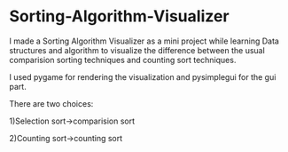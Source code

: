 # Sorting-Algorithm-Visualizer
I made a Sorting Algorithm Visualizer as a mini project while learning Data structures and algorithm to visualize the difference between the usual comparision sorting techniques and counting sort techniques.

I used pygame for rendering the visualization and pysimplegui for the gui part.

There are two choices:

1)Selection sort->comparision sort

2)Counting sort->counting sort

